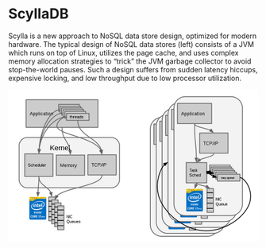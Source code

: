 # ScyllaDB

Scylla is a new approach to NoSQL data store design, optimized for modern hardware. The typical design of NoSQL data stores \(left\) consists of a JVM which runs on top of Linux, utilizes the page cache, and uses complex memory allocation strategies to “trick” the JVM garbage collector to avoid stop-the-world pauses. Such a design suffers from sudden latency hiccups, expensive locking, and low throughput due to low processor utilization.

![](/assets/scylladb_architecture.png)

